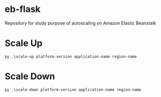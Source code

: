 # eb-flask

Repository for study purpose of autoscaling on Amazon Elastic Beanstalk

# Scale Up

``py .\scale-up platform-version application-name region-name``

# Scale Down

``py .\scale-down platform-version application-name region-name``
